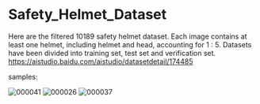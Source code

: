 # Safety_Helmet_Dataset
Here are the filtered 10189 safety helmet dataset. Each image contains at least one helmet, including helmet and head, accounting for 1 : 5. Datasets have been divided into training set, test set and verification set.
https://aistudio.baidu.com/aistudio/datasetdetail/174485 

samples:

![000041](https://user-images.githubusercontent.com/54161139/199658780-0d1e7de0-1578-4a23-b9e6-534cb4e5979b.jpg)
![000026](https://user-images.githubusercontent.com/54161139/199658790-1bbd530f-146f-47f6-8c08-6d61be5b311d.jpg)
![000037](https://user-images.githubusercontent.com/54161139/199658791-f9ddf8c5-51ef-4d21-8f5e-784c2a50fd97.jpg)
